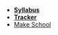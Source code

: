 *  **[Syllabus](README.md)**
*  **[Tracker](https://docs.google.com/spreadsheets/d/14AkHKwhmKjT352FSm-ord8-IDInLp7dFfCCfYbLI4Pw/edit#gid=0)**
* [Make School](https://www.makeschool.com)
